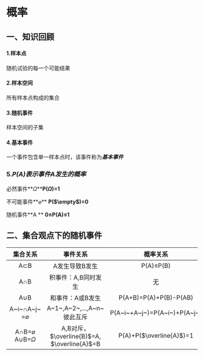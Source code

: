 # 概率



## 一、知识回顾

#### 1.样本点

随机试验的每一个可能结果

#### 2.样本空间

所有样本点构成的集合

#### 3.随机事件

样本空间的子集

#### 4.基本事件

一个事件包含单一样本点时，该事件称为***基本事件***

### 5.*P(A)*表示事件A发生的*概率*

必然事件**$\Omega$​​**​	   **P($\Omega$​​​)=1**

不可能事件**$\varnothing$**	**P($\empty$)=0**

随机事件**A **  	**0$\leq$​P(A)$\leq$​1**

## 二、集合观点下的随机事件

|                  集合关系                   |                    事件关系                    |           概率关系           |
| :-----------------------------------------: | :--------------------------------------------: | :--------------------------: |
|                 A$\subset$​B                 |                 A发生导致B发生                 |        P(A)$\leq$P(B)        |
|                  A$\cap$B                   |              积事件：A,B同时发生               |              无              |
|                  A$\cup$B                   |                和事件：A或B发生                |    P(A+B)=P(A)+P(B)-P(AB)    |
|        A~i~$\cap$A~j~​=$\varnothing$         |           A~1~,A~2~,...,A~n~彼此互斥           | P(A~i~+A~j~)=P(A~i~)+P(A~j~) |
| A$\cap$B=$\varnothing$<br>A$\cup$B=$\Omega$ | A,B对斥，$\overline{B}$=A,<br>$\overline{A}$=B |   P(A)+P($\overline{A}$)=1   |

